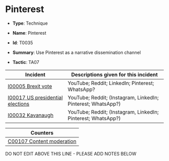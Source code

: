 # Pinterest

* **Type**: Technique

* **Name**: Pinterest

* **Id**: T0035

* **Summary**: Use Pinterest as a narrative dissemination channel

* **Tactic**: TA07


| Incident | Descriptions given for this incident |
| -------- | -------------------- |
| [I00005 Brexit vote](../incidents/I00005.md) | YouTube; Reddit; LinkedIn; Pinterest; WhatsApp? |
| [I00017 US presidential elections](../incidents/I00017.md) | YouTube; Reddit; (Instagram, LinkedIn; Pinterest; WhatsApp?) |
| [I00032 Kavanaugh](../incidents/I00032.md) | YouTube; Reddit; (Instagram, LinkedIn; Pinterest; WhatsApp?) |



| Counters |
| -------- |
| [C00107 Content moderation](../counters/C00107.md) |
DO NOT EDIT ABOVE THIS LINE - PLEASE ADD NOTES BELOW